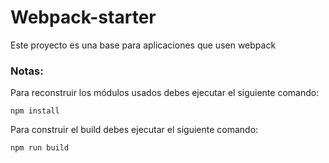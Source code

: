 # Webpack-starter

Este proyecto es una base para aplicaciones que usen webpack

### Notas:

Para reconstruir los módulos usados debes ejecutar el siguiente comando:
```
npm install
```
Para construir el build debes ejecutar el siguiente comando:
```
npm run build
```